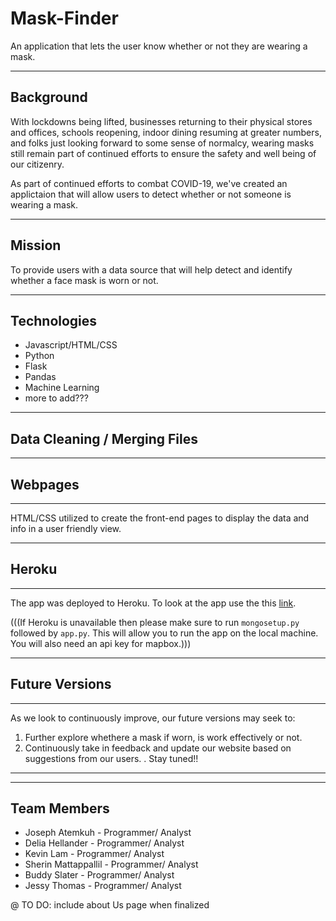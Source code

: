 # Mask-Finder
An application that lets the user know whether or not they are wearing a mask.

---------------------------------
## Background 

With lockdowns being lifted, businesses returning to their physical stores and offices, schools reopening, indoor dining resuming at greater numbers, and folks just looking forward to some sense of normalcy, wearing masks still remain part of continued efforts to ensure the safety and well being of our citizenry. 

As part of continued efforts to combat COVID-19, we've created an applictaion that will allow users to detect whether or not someone is wearing a mask. 

------------------------------
## Mission
 
To provide users with a data source that will help detect and identify whether a face mask is worn or not.

-----------------------------

## Technologies

* Javascript/HTML/CSS
* Python
* Flask
* Pandas
* Machine Learning 
* more to add???

 -------------------------------
## Data Cleaning / Merging Files 

 
 
-----------------------------
## Webpages
---
HTML/CSS utilized to create the front-end pages to display the data and info in a user friendly view.

-----------------------------
## Heroku

---
The app was deployed to Heroku. To look at the app use the this [link](https://mask-finder.herokuapp.com/). 

(((If Heroku is unavailable then please make sure to run `mongosetup.py` followed by `app.py`. This will allow you to run the app on the local machine. You will also need an api key for mapbox.))) 

---------------------------
## Future Versions

---
As we look to continuously improve, our future versions may seek to:

1. Further explore whethere a mask if worn, is work effectively or not. 
2. Continuously take in feedback and update our website based on suggestions from our users.
.
Stay tuned!!
-----------

-------------------------------------
## Team Members 

* Joseph Atemkuh - Programmer/ Analyst
* Delia Hellander - Programmer/ Analyst
* Kevin Lam - Programmer/ Analyst
* Sherin Mattappallil - Programmer/ Analyst
* Buddy Slater - Programmer/ Analyst
* Jessy Thomas - Programmer/ Analyst

@ TO DO: include about Us page when finalized

